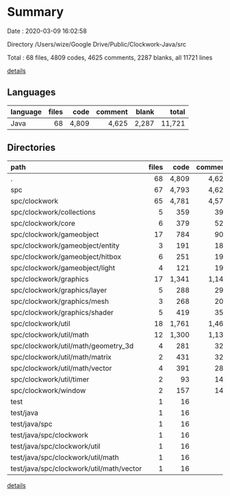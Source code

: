 # Summary

Date : 2020-03-09 16:02:58

Directory /Users/wize/Google Drive/Public/Clockwork-Java/src

Total : 68 files,  4809 codes, 4625 comments, 2287 blanks, all 11721 lines

[details](details.md)

## Languages
| language | files | code | comment | blank | total |
| :--- | ---: | ---: | ---: | ---: | ---: |
| Java | 68 | 4,809 | 4,625 | 2,287 | 11,721 |

## Directories
| path | files | code | comment | blank | total |
| :--- | ---: | ---: | ---: | ---: | ---: |
| . | 68 | 4,809 | 4,625 | 2,287 | 11,721 |
| spc | 67 | 4,793 | 4,625 | 2,281 | 11,699 |
| spc/clockwork | 65 | 4,781 | 4,575 | 2,251 | 11,607 |
| spc/clockwork/collections | 5 | 359 | 393 | 193 | 945 |
| spc/clockwork/core | 6 | 379 | 523 | 210 | 1,112 |
| spc/clockwork/gameobject | 17 | 784 | 902 | 416 | 2,102 |
| spc/clockwork/gameobject/entity | 3 | 191 | 183 | 108 | 482 |
| spc/clockwork/gameobject/hitbox | 6 | 251 | 198 | 101 | 550 |
| spc/clockwork/gameobject/light | 4 | 121 | 198 | 75 | 394 |
| spc/clockwork/graphics | 17 | 1,341 | 1,147 | 624 | 3,112 |
| spc/clockwork/graphics/layer | 5 | 288 | 295 | 155 | 738 |
| spc/clockwork/graphics/mesh | 3 | 268 | 201 | 106 | 575 |
| spc/clockwork/graphics/shader | 5 | 419 | 354 | 192 | 965 |
| spc/clockwork/util | 18 | 1,761 | 1,464 | 719 | 3,944 |
| spc/clockwork/util/math | 12 | 1,300 | 1,138 | 509 | 2,947 |
| spc/clockwork/util/math/geometry_3d | 4 | 281 | 324 | 135 | 740 |
| spc/clockwork/util/math/matrix | 2 | 431 | 328 | 141 | 900 |
| spc/clockwork/util/math/vector | 4 | 391 | 283 | 151 | 825 |
| spc/clockwork/util/timer | 2 | 93 | 145 | 71 | 309 |
| spc/clockwork/window | 2 | 157 | 146 | 89 | 392 |
| test | 1 | 16 | 0 | 6 | 22 |
| test/java | 1 | 16 | 0 | 6 | 22 |
| test/java/spc | 1 | 16 | 0 | 6 | 22 |
| test/java/spc/clockwork | 1 | 16 | 0 | 6 | 22 |
| test/java/spc/clockwork/util | 1 | 16 | 0 | 6 | 22 |
| test/java/spc/clockwork/util/math | 1 | 16 | 0 | 6 | 22 |
| test/java/spc/clockwork/util/math/vector | 1 | 16 | 0 | 6 | 22 |

[details](details.md)